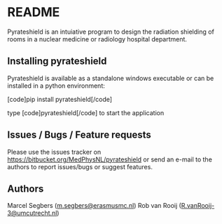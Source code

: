 # README #

Pyrateshield is an intuiative program to design the radiation shielding of rooms
in a nuclear medicine or radiology hospital department.


## Installing pyrateshield

Pyrateshield is available as a standalone windows executable or can be
installed in a python environment:

[code]pip install pyrateshield[/code]

type [code]pyrateshield[/code] to start the application


## Issues / Bugs / Feature requests

Please use the issues tracker on https://bitbucket.org/MedPhysNL/pyrateshield
or send an e-mail to the authors to report issues/bugs or suggest features.


## Authors

Marcel Segbers (m.segbers@erasmusmc.nl)
Rob van Rooij (R.vanRooij-3@umcutrecht.nl)